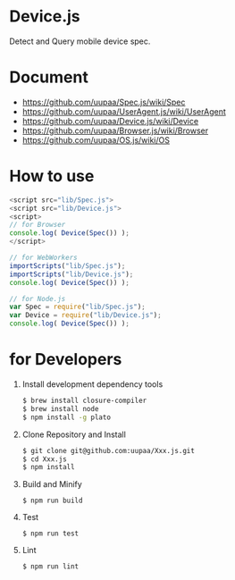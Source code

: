 Device.js
=========

Detect and Query mobile device spec.

# Document

- https://github.com/uupaa/Spec.js/wiki/Spec
- https://github.com/uupaa/UserAgent.js/wiki/UserAgent
- https://github.com/uupaa/Device.js/wiki/Device
- https://github.com/uupaa/Browser.js/wiki/Browser
- https://github.com/uupaa/OS.js/wiki/OS

# How to use

```js
<script src="lib/Spec.js">
<script src="lib/Device.js">
<script>
// for Browser
console.log( Device(Spec()) );
</script>
```

```js
// for WebWorkers
importScripts("lib/Spec.js");
importScripts("lib/Device.js");
console.log( Device(Spec()) );
```

```js
// for Node.js
var Spec = require("lib/Spec.js");
var Device = require("lib/Device.js");
console.log( Device(Spec()) );
```

# for Developers

1. Install development dependency tools

    ```sh
    $ brew install closure-compiler
    $ brew install node
    $ npm install -g plato
    ```

2. Clone Repository and Install

    ```sh
    $ git clone git@github.com:uupaa/Xxx.js.git
    $ cd Xxx.js
    $ npm install
    ```

3. Build and Minify

    `$ npm run build`

4. Test

    `$ npm run test`

5. Lint

    `$ npm run lint`

